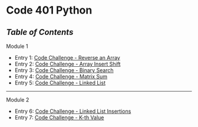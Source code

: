 # Code 401 Python

## *Table of Contents*

Module 1

- Entry 1: [Code Challenge - Reverse an Array](https://bradley-hower.github.io/data-structures-and-algorithms/python/assignments/class-01)
- Entry 2: [Code Challenge - Array Insert Shift](https://bradley-hower.github.io/data-structures-and-algorithms/python/assignments/class-02)
- Entry 3: [Code Challenge - Binary Search](https://bradley-hower.github.io/data-structures-and-algorithms/python/assignments/class-03)
- Entry 4: [Code Challenge - Matrix Sum](https://bradley-hower.github.io/data-structures-and-algorithms/python/assignments/class-04)
- Entry 5: [Code Challenge - Linked List](https://bradley-hower.github.io/data-structures-and-algorithms/python/assignments/class-05)

---
Module 2

- Entry 6: [Code Challenge - Linked List Insertions](https://bradley-hower.github.io/data-structures-and-algorithms/python/assignments/class-06)
- Entry 7: [Code Challenge - K-th Value](https://bradley-hower.github.io/data-structures-and-algorithms/python/assignments/class-07)
